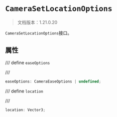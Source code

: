 # `CameraSetLocationOptions`

> 文档版本：1.21.0.20

`CameraSetLocationOptions`接口。

## 属性

/// define
`easeOptions`


///

```js
easeOptions: CameraEaseOptions | undefined;
```


/// define
`location`


///

```js
location: Vector3;
```


